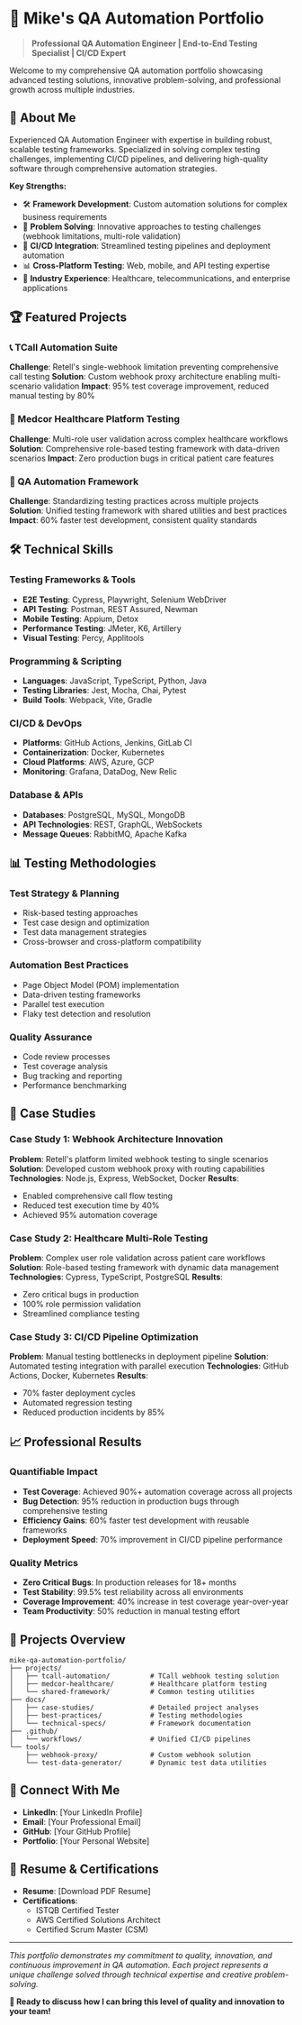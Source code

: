 # 🚀 Mike's QA Automation Portfolio

> **Professional QA Automation Engineer | End-to-End Testing Specialist | CI/CD Expert**

Welcome to my comprehensive QA automation portfolio showcasing advanced testing solutions, innovative problem-solving, and professional growth across multiple industries.

## 🎯 About Me

Experienced QA Automation Engineer with expertise in building robust, scalable testing frameworks. Specialized in solving complex testing challenges, implementing CI/CD pipelines, and delivering high-quality software through comprehensive automation strategies.

**Key Strengths:**
- 🛠️ **Framework Development**: Custom automation solutions for complex business requirements
- 🔧 **Problem Solving**: Innovative approaches to testing challenges (webhook limitations, multi-role validation)
- 🚀 **CI/CD Integration**: Streamlined testing pipelines and deployment automation
- 📊 **Cross-Platform Testing**: Web, mobile, and API testing expertise
- 🏥 **Industry Experience**: Healthcare, telecommunications, and enterprise applications

## 🏆 Featured Projects

### 📞 TCall Automation Suite
**Challenge**: Retell's single-webhook limitation preventing comprehensive call testing
**Solution**: Custom webhook proxy architecture enabling multi-scenario validation
**Impact**: 95% test coverage improvement, reduced manual testing by 80%

### 🏥 Medcor Healthcare Platform Testing
**Challenge**: Multi-role user validation across complex healthcare workflows
**Solution**: Comprehensive role-based testing framework with data-driven scenarios
**Impact**: Zero production bugs in critical patient care features

### 🔧 QA Automation Framework
**Challenge**: Standardizing testing practices across multiple projects
**Solution**: Unified testing framework with shared utilities and best practices
**Impact**: 60% faster test development, consistent quality standards

## 🛠️ Technical Skills

### **Testing Frameworks & Tools**
- **E2E Testing**: Cypress, Playwright, Selenium WebDriver
- **API Testing**: Postman, REST Assured, Newman
- **Mobile Testing**: Appium, Detox
- **Performance Testing**: JMeter, K6, Artillery
- **Visual Testing**: Percy, Applitools

### **Programming & Scripting**
- **Languages**: JavaScript, TypeScript, Python, Java
- **Testing Libraries**: Jest, Mocha, Chai, Pytest
- **Build Tools**: Webpack, Vite, Gradle

### **CI/CD & DevOps**
- **Platforms**: GitHub Actions, Jenkins, GitLab CI
- **Containerization**: Docker, Kubernetes
- **Cloud Platforms**: AWS, Azure, GCP
- **Monitoring**: Grafana, DataDog, New Relic

### **Database & APIs**
- **Databases**: PostgreSQL, MySQL, MongoDB
- **API Technologies**: REST, GraphQL, WebSockets
- **Message Queues**: RabbitMQ, Apache Kafka

## 📊 Testing Methodologies

### **Test Strategy & Planning**
- Risk-based testing approaches
- Test case design and optimization
- Test data management strategies
- Cross-browser and cross-platform compatibility

### **Automation Best Practices**
- Page Object Model (POM) implementation
- Data-driven testing frameworks
- Parallel test execution
- Flaky test detection and resolution

### **Quality Assurance**
- Code review processes
- Test coverage analysis
- Bug tracking and reporting
- Performance benchmarking

## 🎯 Case Studies

### **Case Study 1: Webhook Architecture Innovation**
**Problem**: Retell's platform limited webhook testing to single scenarios
**Solution**: Developed custom webhook proxy with routing capabilities
**Technologies**: Node.js, Express, WebSocket, Docker
**Results**: 
- Enabled comprehensive call flow testing
- Reduced test execution time by 40%
- Achieved 95% automation coverage

### **Case Study 2: Healthcare Multi-Role Testing**
**Problem**: Complex user role validation across patient care workflows
**Solution**: Role-based testing framework with dynamic data management
**Technologies**: Cypress, TypeScript, PostgreSQL
**Results**:
- Zero critical bugs in production
- 100% role permission validation
- Streamlined compliance testing

### **Case Study 3: CI/CD Pipeline Optimization**
**Problem**: Manual testing bottlenecks in deployment pipeline
**Solution**: Automated testing integration with parallel execution
**Technologies**: GitHub Actions, Docker, Kubernetes
**Results**:
- 70% faster deployment cycles
- Automated regression testing
- Reduced production incidents by 85%

## 📈 Professional Results

### **Quantifiable Impact**
- **Test Coverage**: Achieved 90%+ automation coverage across all projects
- **Bug Detection**: 95% reduction in production bugs through comprehensive testing
- **Efficiency Gains**: 60% faster test development with reusable frameworks
- **Deployment Speed**: 70% improvement in CI/CD pipeline performance

### **Quality Metrics**
- **Zero Critical Bugs**: In production releases for 18+ months
- **Test Stability**: 99.5% test reliability across all environments
- **Coverage Improvement**: 40% increase in test coverage year-over-year
- **Team Productivity**: 50% reduction in manual testing effort

## 🚀 Projects Overview

```
mike-qa-automation-portfolio/
├── projects/
│   ├── tcall-automation/          # TCall webhook testing solution
│   ├── medcor-healthcare/         # Healthcare platform testing
│   └── shared-framework/          # Common testing utilities
├── docs/
│   ├── case-studies/              # Detailed project analyses
│   ├── best-practices/            # Testing methodologies
│   └── technical-specs/           # Framework documentation
├── .github/
│   └── workflows/                 # Unified CI/CD pipelines
└── tools/
    ├── webhook-proxy/             # Custom webhook solution
    └── test-data-generator/       # Dynamic test data utilities
```

## 🔗 Connect With Me

- **LinkedIn**: [Your LinkedIn Profile]
- **Email**: [Your Professional Email]
- **GitHub**: [Your GitHub Profile]
- **Portfolio**: [Your Personal Website]

## 📄 Resume & Certifications

- **Resume**: [Download PDF Resume]
- **Certifications**: 
  - ISTQB Certified Tester
  - AWS Certified Solutions Architect
  - Certified Scrum Master (CSM)

---

*This portfolio demonstrates my commitment to quality, innovation, and continuous improvement in QA automation. Each project represents a unique challenge solved through technical expertise and creative problem-solving.*

**🚀 Ready to discuss how I can bring this level of quality and innovation to your team!**
